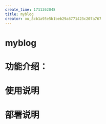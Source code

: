 ```yaml
---
create_time: 1711362048
title: myblog
creator: ou_8cb1a95e5b1beb29a8771423c207a767
---
```



# myblog

# 功能介绍：

# 使用说明

# 部署说明

